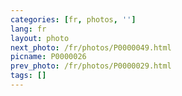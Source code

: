 ```yaml
---
categories: [fr, photos, '']
lang: fr
layout: photo
next_photo: /fr/photos/P0000049.html
picname: P0000026
prev_photo: /fr/photos/P0000029.html
tags: []
---
```

